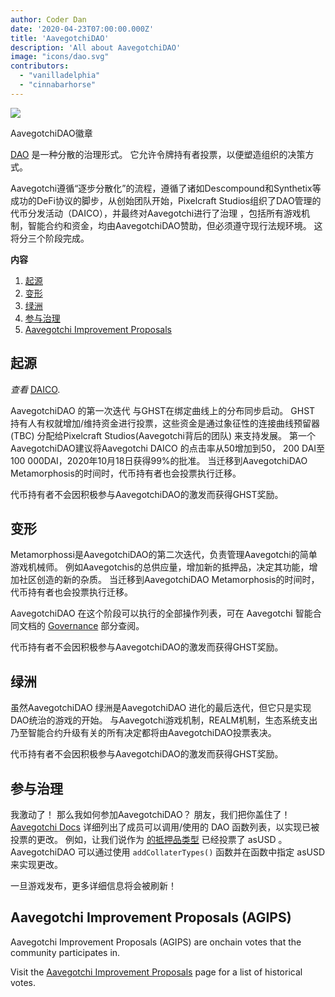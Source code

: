 ```yaml
---
author: Coder Dan
date: '2020-04-23T07:00:00.000Z'
title: 'AavegotchiDAO'
description: 'All about AavegotchiDAO'
image: "icons/dao.svg"
contributors:
  - "vanilladelphia"
  - "cinnabarhorse"
---
```


<div class="headerImageContainer">
<img class="headerImage" src="/dao/dao.png">
<p class="headerImageText">AavegotchiDAO徽章</p>
</div>

[DAO](glossary#dao) 是一种分散的治理形式。 它允许令牌持有者投票，以便塑造组织的决策方式。

Aavegotchi遵循“逐步分散化”的流程，遵循了诸如Descompound和Synthetix等成功的DeFi协议的脚步，从创始团队开始，Pixelcraft Studios组织了DAO管理的代币分发活动（DAICO），并最终对Aavegotchi进行了治理 ，包括所有游戏机制，智能合约和资金，均由AavegotchiDAO赞助，但必须遵守现行法规环境。 这将分三个阶段完成。

<div class="contentsBox">

**内容**

<ol>
<li><a href=#genesis>起源</a></li>
<li><a href=#metamorphosis>变形</a></li>
<li><a href=#oasis>绿洲</a></li>
<li><a href=#participating-in-governance>参与治理</a></li>
<li><a href=#aavegotchi-improvement-proposals--agips->Aavegotchi Improvement Proposals</a></li>
</ol>

</div>

## 起源

*查看* [DAICO](https://wiki.aavegotchi.com/curve/#aavegotchi-daico).

AavegotchiDAO 的第一次迭代 与GHST在绑定曲线上的分布同步启动。 GHST 持有人有权就增加/维持资金进行投票，这些资金是通过象征性的连接曲线预留器(TBC) 分配给Pixelcraft Studios(Aavegotchi背后的团队) 来支持发展。 第一个AavegotchiDAO建议将Aavegotchi DAICO 的点击率从50增加到50， 200 DAI至100 000DAI，2020年10月18日获得99%的批准。 当迁移到AavegotchiDAO Metamorphosis的时间时，代币持有者也会投票执行迁移。

代币持有者不会因积极参与AavegotchiDAO的激发而获得GHST奖励。

## 变形

Metamorphossi是AavegotchiDAO的第二次迭代，负责管理Aavegotchi的简单游戏机械师。 例如Aavegotchis的总供应量，增加新的抵押品，决定其功能，增加社区创造的新的杂质。 当迁移到AavegotchiDAO Metamorphosis的时间时，代币持有者也会投票执行迁移。

AavegotchiDAO 在这个阶段可以执行的全部操作列表，可在 Aavegotchi 智能合同文档的 [Governance](https://docs.aavegotchi.com/overview/governance) 部分查阅。

代币持有者不会因积极参与AavegotchiDAO的激发而获得GHST奖励。

## 绿洲

虽然AavegotchiDAO 绿洲是AavegotchiDAO 进化的最后迭代，但它只是实现DAO统治的游戏的开始。 与Aavegotchi游戏机制，REALM机制，生态系统支出乃至智能合约升级有关的所有决定都将由AavegotchiDAO投票表决。

代币持有者不会因积极参与AavegotchiDAO的激发而获得GHST奖励。

## 参与治理
我激动了！ 那么我如何参加AavegotchiDAO？ 朋友，我们把你盖住了！ [Aavegotchi Docs](https://docs.aavegotchi.com/overview/governance) 详细列出了成员可以调用/使用的 DAO 函数列表，以实现已被投票的更改。 例如，让我们说作为 [的抵押品类型](/posts/atokens) 已经投票了 asUSD 。 AavegotchiDAO 可以通过使用 `addCollaterTypes()` 函数并在函数中指定 asUSD 来实现更改。

一旦游戏发布，更多详细信息将会被刷新！

## Aavegotchi Improvement Proposals (AGIPS)

Aavegotchi Improvement Proposals (AGIPS) are onchain votes that the community participates in.

Visit the [Aavegotchi Improvement Proposals](/aavegotchi-improvement-proposals) page for a list of historical votes.